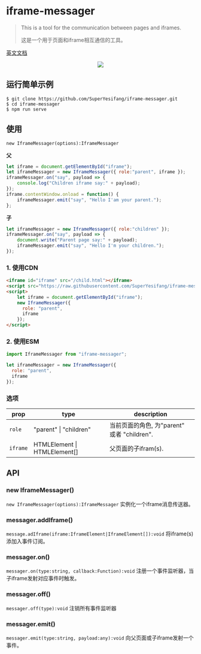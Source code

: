 # iframe-messager

> This is a tool for the communication between pages and iframes.
> 
> 这是一个用于页面和iframe相互通信的工具。

[英文文档](../README.md)

<div align="center">
  <a href="https://nodei.co/npm/iframe-messager/"><img src="https://nodei.co/npm/iframe-messager.png?downloads=true&downloadRank=true&stars=true"></a>
</div>

## 运行简单示例

```shell
$ git clone https://github.com/SuperYesifang/iframe-messager.git
$ cd iframe-messager
$ npm run serve
```

## 使用
`new IframeMessager(options):IframeMessager`

**父**
```js
let iframe = document.getElementById("iframe");
let iframeMessager = new IframeMessager({ role:"parent", iframe });
iframeMessager.on("say", payload => {
	console.log("Children iframe say:" + payload);
});
iframe.contentWindow.onload = function() {
	iframeMessager.emit("say", "Hello I'am your parent.");
};
```

**子**
```js
let iframeMessager = new IframeMessager({ role:"children" });
iframeMessager.on("say", payload => {
	document.write("Parent page say:" + payload);
	iframeMessager.emit("say", "Hello I'm your children.");
});
```

### 1. 使用CDN

```html
<iframe id="iframe" src="/child.html"></iframe>
<script src="https://raw.githubusercontent.com/SuperYesifang/iframe-messager/master/dist/IframeMessager.cdn.js"></script>
<script>
	let iframe = document.getElementById("iframe");
	new IframeMessager({
	  role: "parent",
	  iframe
	});
</script>
```

### 2. 使用ESM

```js
import IframeMessager from "iframe-messager";

let iframeMessager = new IframeMessager({
  role: "parent",
  iframe
});
```

### 选项
| prop | type | description |
| -- | -- | -- |
| `role` | "parent" \| "children" | 当前页面的角色, 为"parent" 或者 "children". |
| `iframe` | HTMLElement \| HTMLElement[] | 父页面的子ifram(s). |

## API

### new IframeMessager()
`new IframeMessager(options):IframeMessager`
实例化一个iframe消息传送器。

### messager.addIframe()
`message.adIframe(iframe:IframeElement|IframeElement[]):void`
将iframe(s)添加入事件订阅。

### messager.on()
`messager.on(type:string, callback:Function):void`
注册一个事件监听器，当子iframe发射对应事件时触发。

### messager.off()
`messager.off(type):void`
注销所有事件监听器

### messager.emit()
`messager.emit(type:string, payload:any):void`
向父页面或子iframe发射一个事件。
